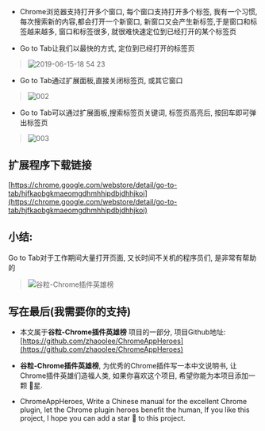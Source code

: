 - Chrome浏览器支持打开多个窗口, 每个窗口支持打开多个标签, 我有一个习惯,每次搜索新的内容,都会打开一个新窗口, 新窗口又会产生新标签,于是窗口和标签越来越多, 窗口和标签很多, 就很难快速定位到已经打开的某个标签页

- Go to Tab让我们以最快的方式, 定位到已经打开的标签页

> ![2019-06-15-18 54 23](https://v2fy.com/asset/047_go_to_tab/59550928-2a623b00-8fa4-11e9-8525-8e830907463b.gif)

- Go to Tab通过扩展面板,直接关闭标签页, 或其它窗口

> ![002](https://v2fy.com/asset/047_go_to_tab/59550929-2a623b00-8fa4-11e9-84a4-6da5f43ff517.gif)

- Go to Tab可以通过扩展面板,搜索标签页关键词, 标签页高亮后, 按回车即可弹出标签页

> ![003](https://v2fy.com/asset/047_go_to_tab/59550930-2afad180-8fa4-11e9-8822-06112d10cb30.gif)


## 扩展程序下载链接

[https://chrome.google.com/webstore/detail/go-to-tab/hjfkaobgkmaeomgdhmhhipdbjdhhjkoi](https://chrome.google.com/webstore/detail/go-to-tab/hjfkaobgkmaeomgdhmhhipdbjdhhjkoi)

## 小结:
Go to Tab对于工作期间大量打开页面, 又长时间不关机的程序员们, 是非常有帮助的

> ![谷粒-Chrome插件英雄榜](https://v2fy.com/asset/047_go_to_tab/1b8e3f49df2b4ab4ac737a1684975cac.jpeg)


## 写在最后(我需要你的支持)

- 本文属于**谷粒-Chrome插件英雄榜** 项目的一部分, 项目Github地址: [https://github.com/zhaoolee/ChromeAppHeroes](https://github.com/zhaoolee/ChromeAppHeroes)

- **谷粒-Chrome插件英雄榜**, 为优秀的Chrome插件写一本中文说明书, 让Chrome插件英雄们造福人类, 如果你喜欢这个项目, 希望你能为本项目添加一颗 🌟星.

- ChromeAppHeroes, Write a Chinese manual for the excellent Chrome plugin, let the Chrome plugin heroes benefit the human, If you like this project, I hope you can add a star 🌟 to this project.



